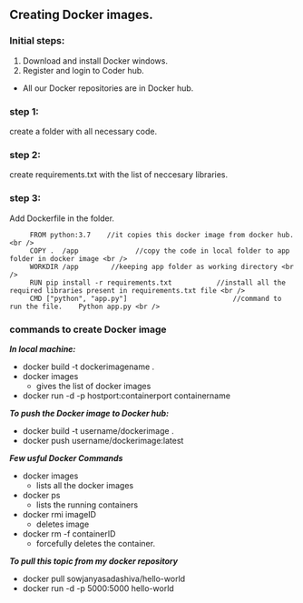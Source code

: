 ## Creating Docker images.

### Initial steps:
 1. Download and install Docker windows.
 2. Register and login to Coder hub.
  - All our Docker repositories are in Docker hub.


### step 1: <br />
 create a folder with all necessary code. <br />
 
### step 2:<br />
 create requirements.txt with the list of neccesary libraries.<br />
 
### step 3: <br />
 Add Dockerfile in the folder.<br />
 
 		 FROM python:3.7    //it copies this docker image from docker hub. <br />
		 COPY .  /app              //copy the code in local folder to app folder in docker image <br />
		 WORKDIR /app        //keeping app folder as working directory <br />
		 RUN pip install -r requirements.txt           //install all the required libraries present in requirements.txt file <br />
   		 CMD ["python", "app.py"]                          //command to run the file.    Python app.py <br /> 

 

### commands to create Docker image <br />

<em><strong> In local machine: </strong></em> <br />

- docker build -t dockerimagename .<br />
- docker images     <br />     
 	- gives the list of docker images <br />
- docker run -d -p hostport:containerport containername <br />

<em><strong> To push the Docker image to Docker hub: </strong></em> <br />

- docker build -t username/dockerimage . <br />
- docker push username/dockerimage:latest <br />

<em><strong> Few usful Docker Commands </strong></em> <br />
 
- docker images    <br />          
 	- lists all the docker images <br />
- docker ps         <br />         
	- lists the running containers <br />
- docker rmi imageID   <br />      
	- deletes image <br /> 
- docker rm -f containerID    <br />
	- forcefully deletes the container. <br />
	
	
<em><strong>To pull this topic from my docker repository</strong></em> <br />
 
- docker pull sowjanyasadashiva/hello-world    <br />          
- docker run -d -p 5000:5000 hello-world         <br />         
	
 
 
 
 
 

 
